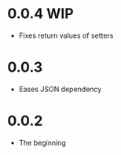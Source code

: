 # 0.0.4 WIP

* Fixes return values of setters

# 0.0.3

* Eases JSON dependency

# 0.0.2

* The beginning